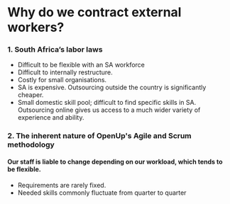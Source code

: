 # Why do we contract external workers?

### 1. **South Africa’s labor laws**

* Difficult to be flexible with an SA workforce
* Difficult to internally restructure.
* Costly for small organisations.
* SA is expensive. Outsourcing outside the country is significantly cheaper.&#x20;
* Small domestic skill pool; difficult to find specific skills in SA. Outsourcing online gives us access to a much wider variety of experience and ability.

### **2. The inherent nature of OpenUp's Agile and Scrum methodology**

#### **Our staff is liable to change depending on our workload, which tends to be flexible.**&#x20;

* Requirements are rarely fixed.
* Needed skills commonly fluctuate from quarter to quarter

